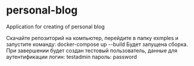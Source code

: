 # personal-blog
Application for creating of personal blog

Скачайте репозиторий на компьютер, перейдите в папку exmples и запустите команду: docker-compose up --build
Будет запущена сборка.
При завершении будет создан тестовый пользователь, данные для аутентификации
логин: testadmin
пароль: password
